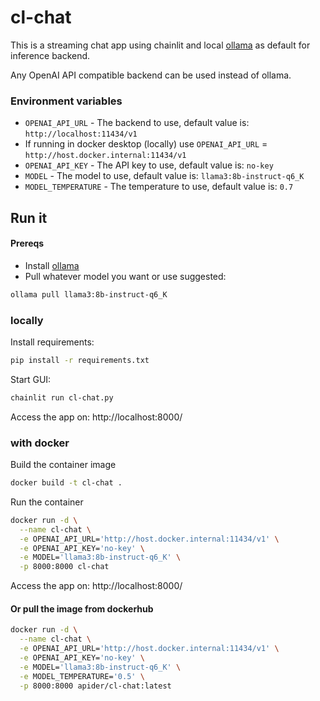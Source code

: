# cl-chat

This is a streaming chat app using chainlit and local [ollama](https://ollama.ai) as default for inference backend. 

Any OpenAI API compatible backend can be used instead of ollama.


### Environment variables
- `OPENAI_API_URL` - The backend to use, default value is: `http://localhost:11434/v1`
- If running in docker desktop (locally) use `OPENAI_API_URL` = `http://host.docker.internal:11434/v1`
- `OPENAI_API_KEY` - The API key to use, default value is: `no-key`
- `MODEL` -  The model to use, default value is: `llama3:8b-instruct-q6_K`
- `MODEL_TEMPERATURE` - The temperature to use, default value is: `0.7`

## Run it
#### Prereqs
- Install [ollama](https://ollama.com/download)
- Pull whatever model you want or use suggested: 
```bash
ollama pull llama3:8b-instruct-q6_K
```

### locally
Install requirements:
```bash
pip install -r requirements.txt
```

Start GUI:
```bash
chainlit run cl-chat.py
```

Access the app on: http://localhost:8000/

### with docker
Build the container image

```bash
docker build -t cl-chat .
```

Run the container
```bash
docker run -d \
  --name cl-chat \
  -e OPENAI_API_URL='http://host.docker.internal:11434/v1' \
  -e OPENAI_API_KEY='no-key' \
  -e MODEL='llama3:8b-instruct-q6_K' \
  -p 8000:8000 cl-chat
```

Access the app on: http://localhost:8000/

#### Or pull the image from dockerhub
```bash
docker run -d \
  --name cl-chat \
  -e OPENAI_API_URL='http://host.docker.internal:11434/v1' \
  -e OPENAI_API_KEY='no-key' \
  -e MODEL='llama3:8b-instruct-q6_K' \
  -e MODEL_TEMPERATURE='0.5' \
  -p 8000:8000 apider/cl-chat:latest
```
